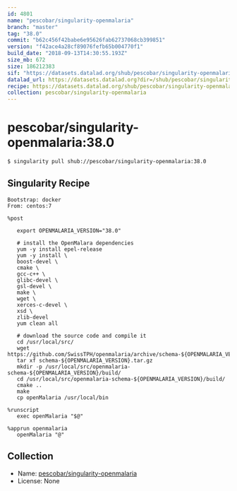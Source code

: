 ```yaml
---
id: 4801
name: "pescobar/singularity-openmalaria"
branch: "master"
tag: "38.0"
commit: "b62c456f42babe6e95626fab62737068cb399851"
version: "f42ace4a28cf89076fefb65b004770f1"
build_date: "2018-09-13T14:30:55.193Z"
size_mb: 672
size: 186212383
sif: "https://datasets.datalad.org/shub/pescobar/singularity-openmalaria/38.0/2018-09-13-b62c456f-f42ace4a/f42ace4a28cf89076fefb65b004770f1.simg"
datalad_url: https://datasets.datalad.org?dir=/shub/pescobar/singularity-openmalaria/38.0/2018-09-13-b62c456f-f42ace4a/
recipe: https://datasets.datalad.org/shub/pescobar/singularity-openmalaria/38.0/2018-09-13-b62c456f-f42ace4a/Singularity
collection: pescobar/singularity-openmalaria
---
```


# pescobar/singularity-openmalaria:38.0

```bash
$ singularity pull shub://pescobar/singularity-openmalaria:38.0
```

## Singularity Recipe

```singularity
Bootstrap: docker
From: centos:7

%post

   export OPENMALARIA_VERSION="38.0"

   # install the OpenMalara dependencies
   yum -y install epel-release
   yum -y install \
   boost-devel \
   cmake \
   gcc-c++ \
   glibc-devel \
   gsl-devel \
   make \
   wget \
   xerces-c-devel \
   xsd \
   zlib-devel
   yum clean all

   # download the source code and compile it
   cd /usr/local/src/
   wget https://github.com/SwissTPH/openmalaria/archive/schema-${OPENMALARIA_VERSION}.tar.gz
   tar xf schema-${OPENMALARIA_VERSION}.tar.gz
   mkdir -p /usr/local/src/openmalaria-schema-${OPENMALARIA_VERSION}/build/
   cd /usr/local/src/openmalaria-schema-${OPENMALARIA_VERSION}/build/
   cmake ..
   make
   cp openMalaria /usr/local/bin

%runscript
   exec openMalaria "$@"

%apprun openmalaria
   openMalaria "@"
```

## Collection

 - Name: [pescobar/singularity-openmalaria](https://github.com/pescobar/singularity-openmalaria)
 - License: None

